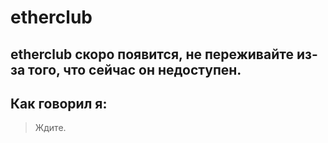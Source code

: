 # etherclub
## etherclub скоро появится, не переживайте из-за того, что сейчас он недоступен.
## Как говорил я:
> Ждите.
